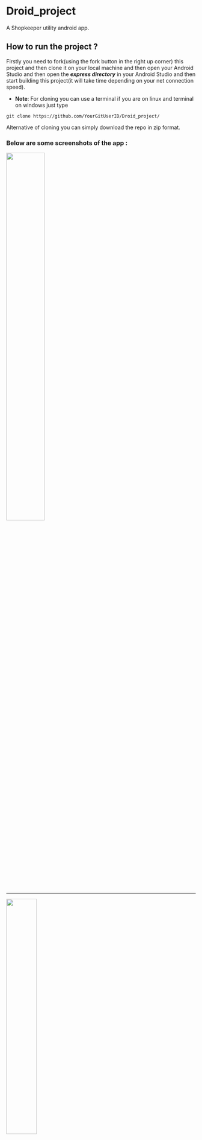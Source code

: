# Droid_project
A Shopkeeper utility android app. 

## How to run the project ? 
Firstly you need to fork(using the fork button in the right up corner) this project and then clone it on your local machine and then open your Android Studio and then open the ***express directory*** in your Android Studio and then start building this project(it will take time depending on your net connection speed).
- **Note**: For cloning you can use a terminal if you are on linux and terminal on windows just type 
```
git clone https://github.com/YourGitUserID/Droid_project/
```
Alternative of cloning you can simply download the repo in zip format.


### Below are some screenshots of the app :

<img src="Screenshot_2020-10-16-02-08-31-693_com.example.express.jpg" width="45%" height = "50%">

<!--[](Screenshot_2020-10-16-02-08-34-693_com.example.express.jpg)<!--.element height="10%" width="10%"-->
<HR></HR>

<img src="Screenshot_2020-10-16-02-08-34-693_com.example.express.jpg" width="40%">
<HR></HR>

<!--[](Screenshot_2020-10-16-02-08-38-507_com.example.express.jpg)<!--.element height="10%" width="10%"-->
<img src="Screenshot_2020-10-16-02-08-38-507_com.example.express.jpg" width="40%">
<HR></HR>

<!--[](Screenshot_2020-10-16-02-11-19-057_com.example.express.jpg)<!--.element height="10%" width="10%"-->
<img src="Screenshot_2020-10-16-02-11-19-057_com.example.express.jpg" width="40%">
<HR></HR>

<!--[](Screenshot_2020-10-16-02-11-24-229_com.example.express.jpg)<!--.element height="10%" width="10%"-->
<img src="Screenshot_2020-10-16-02-11-24-229_com.example.express.jpg" width="40%">
<HR></HR>

<!--[](Screenshot_2020-10-16-02-11-30-616_com.example.express.jpg)<!--.element height="10%" width="10%"-->
<img src="Screenshot_2020-10-16-02-11-30-616_com.example.express.jpg" width="40%">
<HR></HR>

<!--[](Screenshot_2020-10-16-02-11-41-196_com.example.express.jpg)<!--.element height="10%" width="10%"-->
<img src="Screenshot_2020-10-16-02-11-41-196_com.example.express.jpg" width="40%">
<HR></HR>

<!--[](Screenshot_2020-10-16-02-12-04-884_com.example.express.jpg)<!--.element height="10%" width="10%"-->
<img src="Screenshot_2020-10-16-02-12-04-884_com.example.express.jpg" width="40%">
